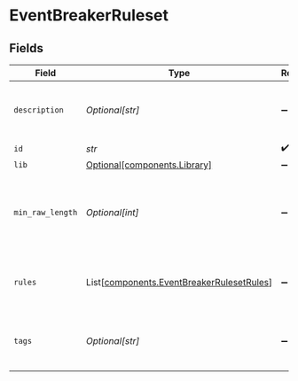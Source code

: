 # EventBreakerRuleset


## Fields

| Field                                                                                        | Type                                                                                         | Required                                                                                     | Description                                                                                  |
| -------------------------------------------------------------------------------------------- | -------------------------------------------------------------------------------------------- | -------------------------------------------------------------------------------------------- | -------------------------------------------------------------------------------------------- |
| `description`                                                                                | *Optional[str]*                                                                              | :heavy_minus_sign:                                                                           | Brief description of this ruleset. Optional.                                                 |
| `id`                                                                                         | *str*                                                                                        | :heavy_check_mark:                                                                           | N/A                                                                                          |
| `lib`                                                                                        | [Optional[components.Library]](../../models/shared/library.md)                               | :heavy_minus_sign:                                                                           | N/A                                                                                          |
| `min_raw_length`                                                                             | *Optional[int]*                                                                              | :heavy_minus_sign:                                                                           | Threshold number of characters in _raw to determine which rule to use.                       |
| `rules`                                                                                      | List[[components.EventBreakerRulesetRules](../../models/shared/eventbreakerrulesetrules.md)] | :heavy_minus_sign:                                                                           | List of rules. Evaluated in order, top down.                                                 |
| `tags`                                                                                       | *Optional[str]*                                                                              | :heavy_minus_sign:                                                                           | One or more tags related to this ruleset. Optional.                                          |